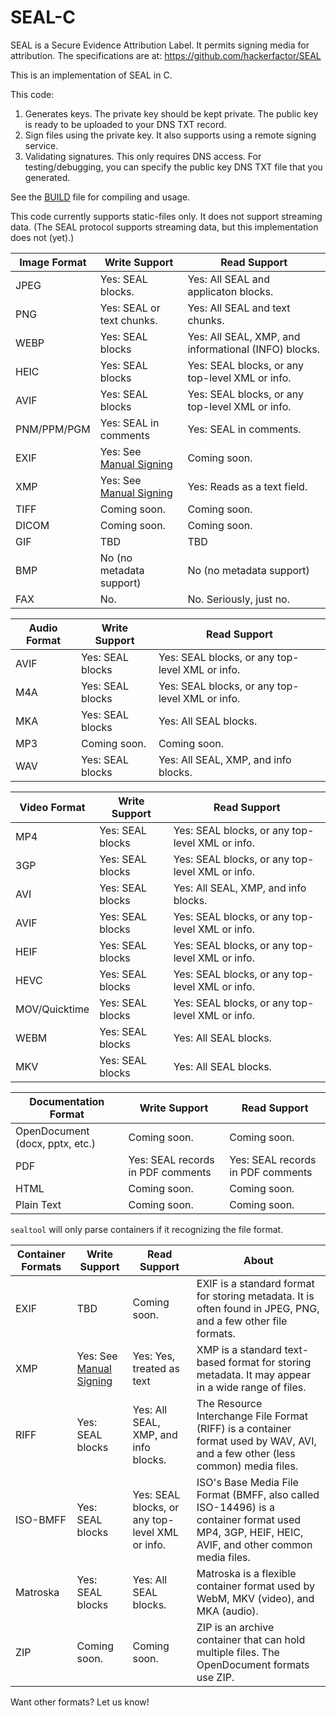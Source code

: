 # SEAL-C
SEAL is a Secure Evidence Attribution Label. It permits signing media for attribution. The specifications are at: https://github.com/hackerfactor/SEAL

This is an implementation of SEAL in C.

This code:
1. Generates keys. The private key should be kept private. The public key is ready to be uploaded to your DNS TXT record.
2. Sign files using the private key. It also supports using a remote signing service.
3. Validating signatures. This only requires DNS access. For testing/debugging, you can specify the public key DNS TXT file that you generated.

See the [BUILD](BUILD.md) file for compiling and usage.

This code currently supports static-files only. It does not support streaming data. (The SEAL protocol supports streaming data, but this implementation does not (yet).)

|Image Format|Write Support|Read Support|
|------|-------------|------------|
|JPEG  |Yes: SEAL blocks.|Yes: All SEAL and applicaton blocks.|
|PNG   |Yes: SEAL or text chunks.|Yes: All SEAL and text chunks.|
|WEBP  |Yes: SEAL blocks|Yes: All SEAL, XMP, and informational (INFO) blocks.|
|HEIC  |Yes: SEAL blocks|Yes: SEAL blocks, or any top-level XML or info.|
|AVIF  |Yes: SEAL blocks|Yes: SEAL blocks, or any top-level XML or info.|
|PNM/PPM/PGM|Yes: SEAL in comments|Yes: SEAL in comments.|
|EXIF  |Yes: See [Manual Signing](BUILD.md#manualsigning)|Coming soon.|
|XMP   |Yes: See [Manual Signing](BUILD.md#manualsigning)|Yes: Reads as a text field.|
|TIFF  |Coming soon.|Coming soon.|
|DICOM |Coming soon.|Coming soon.|
|GIF   |TBD|TBD|
|BMP   |No (no metadata support)|No (no metadata support)|
|FAX   |No.|No. Seriously, just no.|

|Audio Format|Write Support|Read Support|
|------|-------------|------------|
|AVIF  |Yes: SEAL blocks|Yes: SEAL blocks, or any top-level XML or info.|
|M4A   |Yes: SEAL blocks|Yes: SEAL blocks, or any top-level XML or info.|
|MKA   |Yes: SEAL blocks|Yes: All SEAL blocks.|
|MP3   |Coming soon.|Coming soon.|
|WAV   |Yes: SEAL blocks|Yes: All SEAL, XMP, and info blocks.|

|Video Format|Write Support|Read Support|
|------|-------------|------------|
|MP4   |Yes: SEAL blocks|Yes: SEAL blocks, or any top-level XML or info.|
|3GP   |Yes: SEAL blocks|Yes: SEAL blocks, or any top-level XML or info.|
|AVI   |Yes: SEAL blocks|Yes: All SEAL, XMP, and info blocks.|
|AVIF  |Yes: SEAL blocks|Yes: SEAL blocks, or any top-level XML or info.|
|HEIF  |Yes: SEAL blocks|Yes: SEAL blocks, or any top-level XML or info.|
|HEVC  |Yes: SEAL blocks|Yes: SEAL blocks, or any top-level XML or info.|
|MOV/Quicktime |Yes: SEAL blocks|Yes: SEAL blocks, or any top-level XML or info.|
|WEBM  |Yes: SEAL blocks|Yes: All SEAL blocks.|
|MKV   |Yes: SEAL blocks|Yes: All SEAL blocks.|

|Documentation Format|Write Support|Read Support|
|------|-------------|------------|
|OpenDocument (docx, pptx, etc.)|Coming soon.|Coming soon.|
|PDF |Yes: SEAL records in PDF comments|Yes: SEAL records in PDF comments|
|HTML |Coming soon.|Coming soon.|
|Plain Text |Coming soon.|Coming soon.|

`sealtool` will only parse containers if it recognizing the file format.

|Container Formats|Write Support|Read Support|About|
|------|-------------|------------|-----|
|EXIF |TBD |Coming soon.|EXIF is a standard format for storing metadata. It is often found in JPEG, PNG, and a few other file formats.
|XMP |Yes: See [Manual Signing](BUILD.md#manualsigning)|Yes: Yes, treated as text|XMP is a standard text-based format for storing metadata. It may appear in a wide range of files.
|RIFF |Yes: SEAL blocks |Yes: All SEAL, XMP, and info blocks.|The Resource Interchange File Format (RIFF) is a container format used by WAV, AVI, and a few other (less common) media files.|
|ISO-BMFF |Yes: SEAL blocks|Yes: SEAL blocks, or any top-level XML or info.|ISO's Base Media File Format (BMFF, also called ISO-14496) is a container format used MP4, 3GP, HEIF, HEIC, AVIF, and other common media files.|
|Matroska |Yes: SEAL blocks |Yes: All SEAL blocks.|Matroska is a flexible container format used by WebM, MKV (video), and MKA (audio).|
|ZIP |Coming soon. |Coming soon.|ZIP is an archive container that can hold multiple files. The OpenDocument formats use ZIP.|

Want other formats? Let us know!

